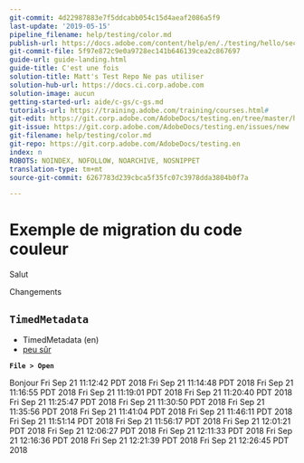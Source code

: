```yaml
---
git-commit: 4d22987883e7f5ddcabb054c15d4aeaf2086a5f9
last-update: '2019-05-15'
pipeline_filename: help/testing/color.md
publish-url: https://docs.adobe.com/content/help/en/./testing/hello/second-group-c/color.html
git-commit-file: 5f97e872c9e0a9728ec141b646139cea2c867697
guide-url: guide-landing.html
guide-title: C'est une fois
solution-title: Matt's Test Repo Ne pas utiliser
solution-hub-url: https://docs.ci.corp.adobe.com
solution-image: aucun
getting-started-url: aide/c-gs/c-gs.md
tutorials-url: https://training.adobe.com/training/courses.html#
git-edit: https://git.corp.adobe.com/AdobeDocs/testing.en/tree/master/help/testing/color.md
git-issue: https://git.corp.adobe.com/AdobeDocs/testing.en/issues/new
git-filename: help/testing/color.md
git-repo: https://git.corp.adobe.com/AdobeDocs/testing.en
index: n
ROBOTS: NOINDEX, NOFOLLOW, NOARCHIVE, NOSNIPPET
translation-type: tm+mt
source-git-commit: 6267783d239cbca5f35fc07c3978dda3804b0f7a

---
```


# Exemple de migration du code couleur

Salut
<!-- <style>
.bluetext {
    color: blue
}
</style> -->
Changements

## `TimedMetadata`



* TimedMetadata (en)
* [peu sûr](http://www.adobe.com)

<!-- 
<span outputclass="bluetext">Hello</span> There -->

<!-- Bob was here -->

**`File > Open`**

<!-- Matt was here -->
Bonjour
Fri Sep 21 11:12:42 PDT 2018
Fri Sep 21 11:14:48 PDT 2018
Fri Sep 21 11:16:55 PDT 2018
Fri Sep 21 11:19:01 PDT 2018
Fri Sep 21 11:20:40 PDT 2018
Fri Sep 21 11:25:47 PDT 2018
Fri Sep 21 11:30:50 PDT 2018
Fri Sep 21 11:35:56 PDT 2018
Fri Sep 21 11:41:04 PDT 2018
Fri Sep 21 11:46:11 PDT 2018
Fri Sep 21 11:51:14 PDT 2018
Fri Sep 21 11:56:17 PDT 2018
Fri Sep 21 12:01:21 PDT 2018
Fri Sep 21 12:06:27 PDT 2018
Fri Sep 21 12:11:33 PDT 2018
Fri Sep 21 12:16:36 PDT 2018
Fri Sep 21 12:21:39 PDT 2018
Fri Sep 21 12:26:45 PDT 2018
